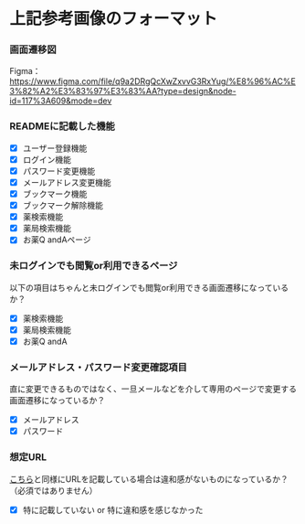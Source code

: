 # 上記参考画像のフォーマット
### 画面遷移図
Figma：https://www.figma.com/file/q9a2DRgQcXwZxvvG3RxYug/%E8%96%AC%E3%82%A2%E3%83%97%E3%83%AA?type=design&node-id=117%3A609&mode=dev

### READMEに記載した機能
- [x] ユーザー登録機能
- [x] ログイン機能
- [x] パスワード変更機能
- [x] メールアドレス変更機能
- [x] ブックマーク機能
- [x] ブックマーク解除機能
- [x] 薬検索機能
- [x] 薬局検索機能
- [x] お薬Q andAページ

### 未ログインでも閲覧or利用できるページ
以下の項目はちゃんと未ログインでも閲覧or利用できる画面遷移になっているか？
- [x] 薬検索機能
- [x] 薬局検索機能
- [x] お薬Q andA

### メールアドレス・パスワード変更確認項目
直に変更できるものではなく、一旦メールなどを介して専用のページで変更する画面遷移になっているか？
- [x] メールアドレス
- [x] パスワード

### 想定URL
[こちら](https://xd.adobe.com/view/53d16b6b-bcdf-479b-4e6a-a67539af96c5-25e0/grid/)と同様にURLを記載している場合は違和感がないものになっているか？（必須ではありません）
- [x] 特に記載していない or 特に違和感を感じなかった